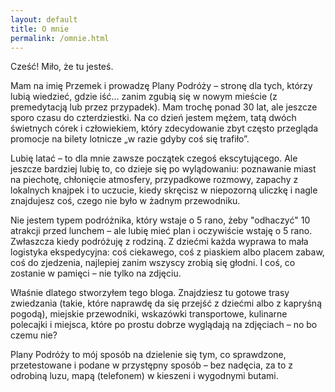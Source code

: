 ```yaml
---
layout: default
title: O mnie
permalink: /omnie.html
---
```


Cześć! Miło, że tu jesteś.

Mam na imię Przemek i prowadzę Plany Podróży – stronę dla tych, którzy lubią wiedzieć, gdzie iść… zanim zgubią się w nowym mieście (z premedytacją lub przez przypadek). Mam trochę ponad 30 lat, ale jeszcze sporo czasu do czterdziestki. Na co dzień jestem mężem, tatą dwóch świetnych córek i człowiekiem, który zdecydowanie zbyt często przegląda promocje na bilety lotnicze „w razie gdyby coś się trafiło”.

Lubię latać – to dla mnie zawsze początek czegoś ekscytującego. Ale jeszcze bardziej lubię to, co dzieje się po wylądowaniu: poznawanie miast na piechotę, chłonięcie atmosfery, przypadkowe rozmowy, zapachy z lokalnych knajpek i to uczucie, kiedy skręcisz w niepozorną uliczkę i nagle znajdujesz coś, czego nie było w żadnym przewodniku.

Nie jestem typem podróżnika, który wstaje o 5 rano, żeby "odhaczyć" 10 atrakcji przed lunchem – ale lubię mieć plan i oczywiście wstaję o 5 rano. Zwłaszcza kiedy podróżuję z rodziną. Z dziećmi każda wyprawa to mała logistyka ekspedycyjna: coś ciekawego, coś z piaskiem albo placem zabaw, coś do zjedzenia, najlepiej zanim wszyscy zrobią się głodni. I coś, co zostanie w pamięci – nie tylko na zdjęciu.

Właśnie dlatego stworzyłem tego bloga. Znajdziesz tu gotowe trasy zwiedzania (takie, które naprawdę da się przejść z dziećmi albo z kapryśną pogodą), miejskie przewodniki, wskazówki transportowe, kulinarne polecajki i miejsca, które po prostu dobrze wyglądają na zdjęciach – no bo czemu nie?

Plany Podróży to mój sposób na dzielenie się tym, co sprawdzone, przetestowane i podane w przystępny sposób – bez nadęcia, za to z odrobiną luzu, mapą (telefonem) w kieszeni i wygodnymi butami.
